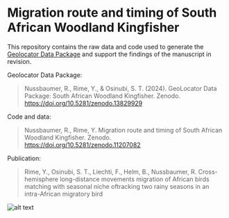 # Migration route and timing of South African Woodland Kingfisher

This repository contains the raw data and code used to generate the [Geolocator Data Package](https://doi.org/10.5281/zenodo.13829929) and support the findings of the manuscript in revision.

Geolocator Data Package:

> Nussbaumer, R., Rime, Y., & Osinubi, S. T. (2024). GeoLocator Data Package: South African Woodland Kingfisher. Zenodo. https://doi.org/10.5281/zenodo.13829929

Code and data:

> Nussbaumer, R., Rime, Y. Migration route and timing of South African Woodland Kingfisher. Zenodo. https://doi.org/10.5281/zenodo.11207082

Publication:

> Rime, Y., Osinubi, S. T., Liechti, F., Helm, B., Nussbaumer, R. Cross-hemisphere long-distance movements migration of African birds matching with seasonal niche oftracking two rainy seasons in an intra-African migratory bird

![alt text](output/figure_print/movevis_faster.gif)
